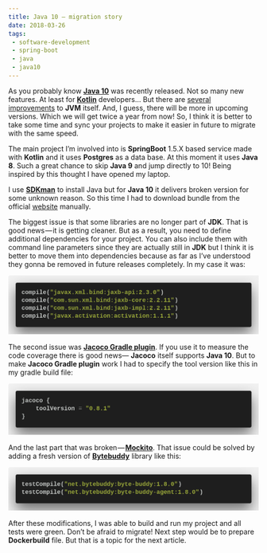```yaml
---
title: Java 10 — migration story
date: 2018-03-26
tags: 
 - software-development
 - spring-boot
 - java
 - java10
---
```


As you probably know [**Java 10**](http://jdk.java.net/10/) was recently released. Not so many new features. At least for [**Kotlin**](http://kotlinlang.org) developers… But there are [several improvements](http://www.oracle.com/technetwork/java/javase/10-relnote-issues-4108729.html) to **JVM** itself. And, I guess, there will be more in upcoming versions. Which we will get twice a year from now! So, I think it is better to take some time and sync your projects to make it easier in future to migrate with the same speed.

The main project I’m involved into is **SpringBoot** 1.5.X based service made with **Kotlin** and it uses **Postgres** as a data base. At this moment it uses **Java 8**. Such a great chance to skip **Java 9** and jump directly to 10! Being inspired by this thought I have opened my laptop.
<!-- more -->
I use [**SDKman**](http://sdkman.io) to install Java but for **Java 10** it delivers broken version for some unknown reason. So this time I had to download bundle from the official [website](http://jdk.java.net/10/) manually.

The biggest issue is that some libraries are no longer part of **JDK**. That is good news — it is getting cleaner. But as a result, you need to define additional dependencies for your project. You can also include them with command line parameters since they are actually still in **JDK** but I think it is better to move them into dependencies because as far as I’ve understood they gonna be removed in future releases completely. In my case it was:

![](./images/2018-03-26-1.png)

The second issue was [**Jacoco Gradle plugin**](https://docs.gradle.org/current/userguide/jacoco_plugin.html). If you use it to measure the code coverage there is good news— **Jacoco** itself supports **Java 10**. But to make **Jacoco Gradle plugin** work I had to specify the tool version like this in my gradle build file:

![](./images/2018-03-26-2.png)

And the last part that was broken — [**Mockito**](http://site.mockito.org/). That issue could be solved by adding a fresh version of [**Bytebuddy**](http://bytebuddy.net/) library like this:

![](./images/2018-03-26-3.png)

After these modifications, I was able to build and run my project and all tests were green. Don’t be afraid to migrate! Next step would be to prepare **Dockerbuild** file. But that is a topic for the next article.